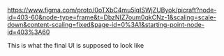 https://www.figma.com/proto/0oTXbC4mu5lqISWjZUByok/picraft?node-id=403-60&node-type=frame&t=DbzNIZ7oum0qkCNz-1&scaling=scale-down&content-scaling=fixed&page-id=0%3A1&starting-point-node-id=403%3A60

This is what the final UI is supposed to look like
